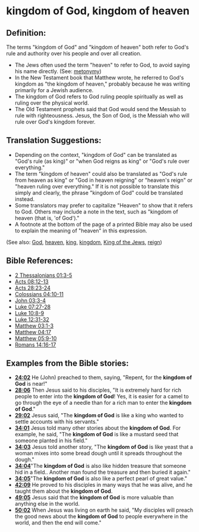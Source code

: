 # kingdom of God, kingdom of heaven #

## Definition: ##

The terms "kingdom of God" and "kingdom of heaven" both refer to God's rule and authority over his people and over all creation.

* The Jews often used the term "heaven" to refer to God, to avoid saying his name directly. (See: [metonymy](en/ta-vol1/translate/man/figs-metonymy)) 
* In the New Testament book that Matthew wrote, he referred to God's kingdom as "the kingdom of heaven," probably because he was writing primarily for a Jewish audience.
* The kingdom of God refers to God ruling people spiritually as well as ruling over the physical world.
* The Old Testament prophets said that God would send the Messiah to rule with righteousness. Jesus, the Son of God, is the Messiah who will rule over God's kingdom forever.

## Translation Suggestions: ##

* Depending on the context, "kingdom of God" can be translated as "God's rule (as king)" or "when God reigns as king" or "God's rule over everything."
* The term "kingdom of heaven" could also be translated as "God's rule from heaven as king" or "God in heaven reigning" or "heaven's reign" or "heaven ruling over everything." If it is not possible to translate this simply and clearly, the phrase "kingdom of God" could be translated instead.
* Some translators may prefer to capitalize "Heaven" to show that it refers to God. Others may include a note in the text, such as "kingdom of heaven (that is, 'of God')."
* A footnote at the bottom of the page of a printed Bible may also be used to explain the meaning of "heaven" in this expression.

(See also: [God](../kt/god.md), [heaven](../kt/heaven.md), [king](../other/king.md), [kingdom](../other/kingdom.md), [King of the Jews](../kt/kingofthejews.md), [reign](../other/reign.md))

## Bible References: ##

* [2 Thessalonians 01:3-5](en/tn/2th/help/01/03)
* [Acts 08:12-13](en/tn/act/help/08/12)
* [Acts 28:23-24](en/tn/act/help/28/23)
* [Colossians 04:10-11](en/tn/col/help/04/10)
* [John 03:3-4](en/tn/jhn/help/03/03)
* [Luke 07:27-28](en/tn/luk/help/07/27)
* [Luke 10:8-9](en/tn/luk/help/10/08)
* [Luke 12:31-32](en/tn/luk/help/12/31)
* [Matthew 03:1-3](en/tn/mat/help/03/01)
* [Matthew 04:17](en/tn/mat/help/04/17)
* [Matthew 05:9-10](en/tn/mat/help/05/09)
* [Romans 14:16-17](en/tn/rom/help/14/16)

## Examples from the Bible stories: ##

* __[24:02](en/tn/obs/help/24/02)__ He (John) preached to them, saying, "Repent, for the __kingdom of God__  is near!"
* __[28:06](en/tn/obs/help/28/06)__ Then Jesus said to his disciples, "It is extremely hard for rich people to enter into the __kingdom of God__! Yes, it is easier for a camel to go through the eye of a needle than for a rich man to enter the __kingdom of God__."
* __[29:02](en/tn/obs/help/29/02)__ Jesus said, "The __kingdom of God__  is like a king who wanted to settle accounts with his servants."
* __[34:01](en/tn/obs/help/34/01)__ Jesus told many other stories about the __kingdom of God__. For example, he said, "The __kingdom of God__  is like a mustard seed that someone planted in his field."
* __[34:03](en/tn/obs/help/34/03)__ Jesus told another story, "The __kingdom of God__  is like yeast that a woman mixes into some bread dough until it spreads throughout the dough."
* __[34:04](en/tn/obs/help/34/04)__"The __kingdom of God__  is also like hidden treasure that someone hid in a field.. Another man found the treasure and then buried it again."
* __[34:05](en/tn/obs/help/34/05)__"The __kingdom of God__  is also like a perfect pearl of great value."
* __[42:09](en/tn/obs/help/42/09)__ He proved to his disciples in many ways that he was alive, and he taught them about the __kingdom of God__.
* __[49:05](en/tn/obs/help/49/05)__ Jesus said that the __kingdom of God__  is more valuable than anything else in the world.
* __[50:02](en/tn/obs/help/50/02)__ When Jesus was living on earth he said, "My disciples will preach the good news about the __kingdom of God__  to people everywhere in the world, and then the end will come."